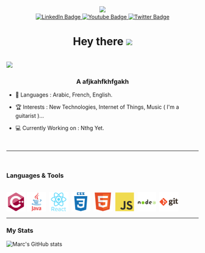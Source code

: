 <div align="center" >
<img src="https://i.imgur.com/CIKsJDf.png" width="150px">
<div id="badges">
  <a href="your-linkedin-URL">
    <img src="https://img.shields.io/badge/LinkedIn-blue?style=for-the-badge&logo=linkedin&logoColor=white" alt="LinkedIn Badge"/>
  </a>
  <a href="your-youtube-URL">
    <img src="https://img.shields.io/badge/discord-blue?style=for-the-badge&logo=discord&logoColor=white" alt="Youtube Badge"/>
  </a>
  <a href="your-twitter-URL">
    <img src="https://img.shields.io/badge/Twitter-blue?style=for-the-badge&logo=twitter&logoColor=white" alt="Twitter Badge"/>
  </a>
</div>
<!--
<img src="https://komarev.com/ghpvc/?username=Marc-Jalkh&style=flat-square&color=blue" alt=""/>
-->
<h1>
  Hey there
  <img src="https://media.giphy.com/media/hvRJCLFzcasrR4ia7z/giphy.gif" width="30px"/>
</h1><br>
</div>

<div>
   <img src="https://data.whicdn.com/images/346684507/original.gif">

   <h3 align="center "> A afjkahfkhfgakh</h3>

- 📙 Languages : Arabic, French, English.

- 🏆 Interests  : New Technologies, Internet of Things, Music ( I'm a guitarist )...

- 💻 Currently Working on  : Nthg Yet.

</div>
<br>
<hr>
<br>
<div>
   <h3 align="left"> Languages & Tools </h3>
      <br>
<div>
  <img src="https://raw.githubusercontent.com/devicons/devicon/1119b9f84c0290e0f0b38982099a2bd027a48bf1/icons/cplusplus/cplusplus-original.svg" title="Git" **alt="Git" width="50" height="50"/>
  <img src="https://github.com/devicons/devicon/blob/master/icons/java/java-original-wordmark.svg" title="Java" alt="Java" width="50" height="50"/>&nbsp;
  <img src="https://github.com/devicons/devicon/blob/master/icons/react/react-original-wordmark.svg" title="React" alt="React" width="50" height="50"/>&nbsp;
  <img src="https://github.com/devicons/devicon/blob/master/icons/css3/css3-plain-wordmark.svg"  title="CSS3" alt="CSS" width="50" height="50"/>&nbsp;
  <img src="https://github.com/devicons/devicon/blob/master/icons/html5/html5-original.svg" title="HTML5" alt="HTML" width="50" height="50"/>&nbsp;
  <img src="https://github.com/devicons/devicon/blob/master/icons/javascript/javascript-original.svg" title="JavaScript" alt="JavaScript" width="50" height="50"/>&nbsp;
  <img src="https://github.com/devicons/devicon/blob/master/icons/nodejs/nodejs-original-wordmark.svg" title="NodeJS" alt="NodeJS" width="50" height="50"/>&nbsp;
  <img src="https://github.com/devicons/devicon/blob/master/icons/git/git-original-wordmark.svg" title="Git" **alt="Git" width="50" height="50"/>
</div>
</div>
<hr>
   <h3 align="left"> My Stats </h3>

![Marc's GitHub stats](https://github-readme-stats.vercel.app/api?username=marc-jalkh&theme=react&hide_border=true&show_icons=true)
